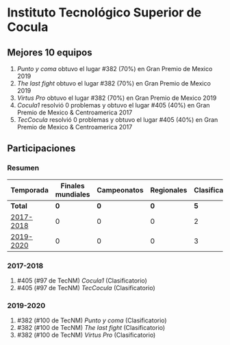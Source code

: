 ---
---

# Instituto Tecnológico Superior de Cocula

## Mejores 10 equipos

1. _Punto y coma_ obtuvo el lugar #382 (70%) en Gran Premio de Mexico 2019
1. _The last fight_ obtuvo el lugar #382 (70%) en Gran Premio de Mexico 2019
1. _Virtus Pro_ obtuvo el lugar #382 (70%) en Gran Premio de Mexico 2019
1. _Cocula1_ resolvió 0 problemas y obtuvo el lugar #405 (40%) en Gran Premio de Mexico & Centroamerica 2017
1. _TecCocula_ resolvió 0 problemas y obtuvo el lugar #405 (40%) en Gran Premio de Mexico & Centroamerica 2017

## Participaciones

### Resumen

| Temporada | Finales mundiales | Campeonatos | Regionales | Clasificatorios | Equipos |
| --- | --- | --- | --- | --- | --- |
| **Total** | **0** | **0** | **0** | **5** | **5** |
| [2017-2018](#2017-2018) | 0 | 0 | 0 | 2 | 2 |
| [2019-2020](#2019-2020) | 0 | 0 | 0 | 3 | 3 |

### 2017-2018

1. #405 (#97 de TecNM) _Cocula1_ (Clasificatorio)
1. #405 (#97 de TecNM) _TecCocula_ (Clasificatorio)

### 2019-2020

1. #382 (#100 de TecNM) _Punto y coma_ (Clasificatorio)
1. #382 (#100 de TecNM) _The last fight_ (Clasificatorio)
1. #382 (#100 de TecNM) _Virtus Pro_ (Clasificatorio)



